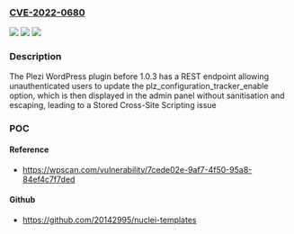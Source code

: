 ### [CVE-2022-0680](https://cve.mitre.org/cgi-bin/cvename.cgi?name=CVE-2022-0680)
![](https://img.shields.io/static/v1?label=Product&message=Plezi&color=blue)
![](https://img.shields.io/static/v1?label=Version&message=1.0.0%3E%3D%201.0.0%20&color=brighgreen)
![](https://img.shields.io/static/v1?label=Vulnerability&message=CWE-79%20Cross-site%20Scripting%20(XSS)&color=brighgreen)

### Description

The Plezi WordPress plugin before 1.0.3 has a REST endpoint allowing unauthenticated users to update the plz_configuration_tracker_enable option, which is then displayed in the admin panel without sanitisation and escaping, leading to a Stored Cross-Site Scripting issue

### POC

#### Reference
- https://wpscan.com/vulnerability/7cede02e-9af7-4f50-95a8-84ef4c7f7ded

#### Github
- https://github.com/20142995/nuclei-templates

